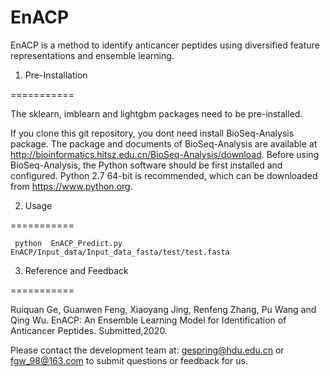 # EnACP
 
EnACP is a method to identify anticancer peptides using diversified feature representations and ensemble learning.


1. Pre-Installation

===========

The sklearn, imblearn and lightgbm packages need to be pre-installed. 

If you clone this git repository, you dont need install BioSeq-Analysis package.
The package and documents of BioSeq-Analysis are available at http://bioinformatics.hitsz.edu.cn/BioSeq-Analysis/download. 
Before using BioSeq-Analysis, the Python software should be first installed and configured. Python 2.7 64-bit is recommended, which can be downloaded from https://www.python.org. 


2. Usage 

===========
  
     python  EnACP_Predict.py EnACP/Input_data/Input_data_fasta/test/test.fasta


3. Reference and Feedback

===========

  Ruiquan Ge, Guanwen Feng, Xiaoyang Jing, Renfeng Zhang, Pu Wang and Qing Wu. EnACP: An Ensemble Learning Model for Identification of     Anticancer Peptides. Submitted,2020.
 
  Please contact the development team at: gespring@hdu.edu.cn or fgw_98@163.com to submit questions or feedback for us.
